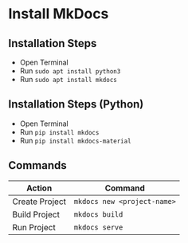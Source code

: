 # Install MkDocs

## Installation Steps

* Open Terminal
* Run `sudo apt install python3`
* Run `sudo apt install mkdocs`

## Installation Steps (Python)

* Open Terminal
* Run `pip install mkdocs`
* Run `pip install mkdocs-material`

## Commands

| Action         | Command                     |
| -------------- | --------------------------- |
| Create Project | `mkdocs new <project-name>` |
| Build Project  | `mkdocs build`              |
| Run Project    | `mkdocs serve`              |
